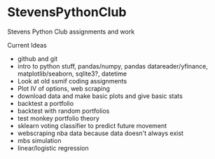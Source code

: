 # StevensPythonClub
Stevens Python Club assignments and work


Current Ideas
 - github and git
 - intro to python stuff, pandas/numpy, pandas datareader/yfinance, matplotlib/seaborn, sqlite3?, datetime
 - Look at old ssmif coding assignments
 - Plot IV of options, web scraping
 - download data and make basic plots and give basic stats
 - backtest a portfolio
 - backtest with random portfolios
 - test monkey portfolio theory
 - sklearn voting classifier to predict future movement
 - webscraping nba data because data doesn't always exist
 - mbs simulation
 - linear/logistic regression
